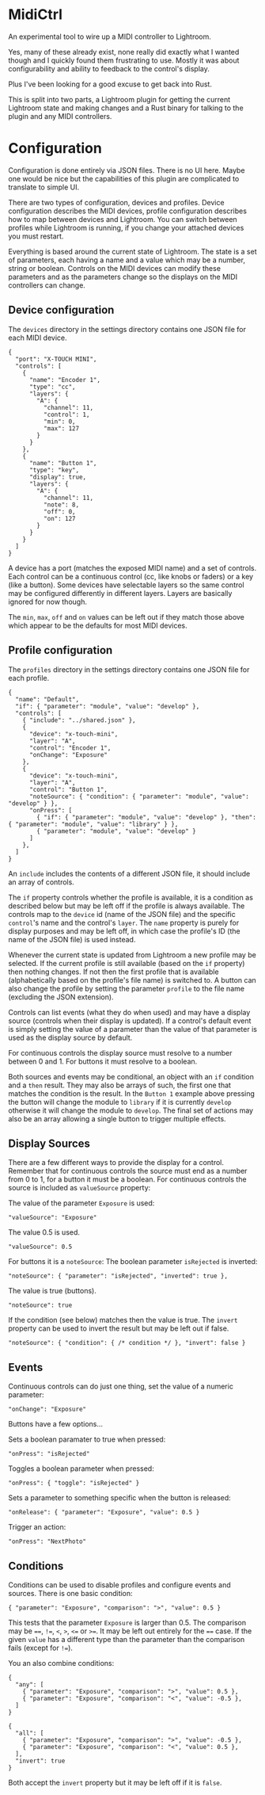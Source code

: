 # MidiCtrl

An experimental tool to wire up a MIDI controller to Lightroom.

Yes, many of these already exist, none really did exactly what I wanted though and I quickly found
them frustrating to use. Mostly it was about configurability and ability to feedback to the control's display.

Plus I've been looking for a good excuse to get back into Rust.

This is split into two parts, a Lightroom plugin for getting the current Lightroom state and making changes and a Rust binary for talking to the plugin and any MIDI controllers.

# Configuration

Configuration is done entirely via JSON files. There is no UI here. Maybe one would be nice but the capabilities of this plugin are complicated to translate to simple UI.

There are two types of configuration, devices and profiles. Device configuration describes the MIDI devices, profile configuration describes how to map between devices and Lightroom. You can switch between profiles while Lightroom is running, if you change your attached devices you must restart.

Everything is based around the current state of Lightroom. The state is a set of parameters, each having a name and a value which may be a number, string or boolean. Controls on the MIDI devices can modify these parameters and as the parameters change so the displays on the MIDI controllers can change.

## Device configuration

The `devices` directory in the settings directory contains one JSON file for each MIDI device.
```
{
  "port": "X-TOUCH MINI",
  "controls": [
    {
      "name": "Encoder 1",
      "type": "cc",
      "layers": {
        "A": {
          "channel": 11,
          "control": 1,
          "min": 0,
          "max": 127
        }
      }
    },
    {
      "name": "Button 1",
      "type": "key",
      "display": true,
      "layers": {
        "A": {
          "channel": 11,
          "note": 8,
          "off": 0,
          "on": 127
        }
      }
    }
  ]
}
```

A device has a port (matches the exposed MIDI name) and a set of controls. Each control can be a continuous control (cc, like knobs or faders) or a key (like a button). Some devices have selectable layers so the same control may be configured differently in different layers. Layers are basically ignored for now though.

The `min`, `max`, `off` and `on` values can be left out if they match those above which appear to be the defaults for most MIDI devices.

## Profile configuration

The `profiles` directory in the settings directory contains one JSON file for each profile.
```
{
  "name": "Default",
  "if": { "parameter": "module", "value": "develop" },
  "controls": [
    { "include": "../shared.json" },
    {
      "device": "x-touch-mini",
      "layer": "A",
      "control": "Encoder 1",
      "onChange": "Exposure"
    },
    {
      "device": "x-touch-mini",
      "layer": "A",
      "control": "Button 1",
      "noteSource": { "condition": { "parameter": "module", "value": "develop" } },
      "onPress": [
        { "if": { "parameter": "module", "value": "develop" }, "then": { "parameter": "module", "value": "library" } },
        { "parameter": "module", "value": "develop" }
      ]
    },
  ]
}
```
An `include` includes the contents of a different JSON file, it should include an array of controls.

The `if` property controls whether the profile is available, it is a condition as described below but may be left off if the profile is always available. The controls map to the `device` id (name of the JSON file) and the specific `control`'s name and the control's `layer`. The `name` property is purely for display purposes and may be left off, in which case the profile's ID (the name of the JSON file) is used instead.

Whenever the current state is updated from Lightroom a new profile may be selected. If the current profile is still available (based on the `if` property) then nothing changes. If not then the first profile that is available (alphabetically based on the profile's file name) is switched to. A button can also change the profile by setting the parameter `profile` to the file name (excluding the JSON extension).

Controls can list events (what they do when used) and may have a display source (controls when their display is updated). If a control's default event is simply setting the value of a parameter than the value of that parameter is used as the display source by default.

For continuous controls the display source must resolve to a number between 0 and 1. For buttons it must resolve to a boolean.

Both sources and events may be conditional, an object with an `if` condition and a `then` result. They may also be arrays of such, the first one that matches the condition is the result. In the `Button 1` example above pressing the button will change the module to `library` if it is currently `develop` otherwise it will change the module to `develop`. The final set of actions may also be an array allowing a single button to trigger multiple effects.

## Display Sources

There are a few different ways to provide the display for a control. Remember that for continuous controls the source must end as a number from 0 to 1, for a button it must be a boolean. For continuous controls the source is included as `valueSource` property:

The value of the parameter `Exposure` is used:
```
"valueSource": "Exposure"
```

The value 0.5 is used.
```
"valueSource": 0.5
```

For buttons it is a `noteSource`:
The boolean parameter `isRejected` is inverted:
```
"noteSource": { "parameter": "isRejected", "inverted": true },
```

The value is true (buttons).
```
"noteSource": true
```

If the condition (see below) matches then the value is true. The `invert` property can be used to invert the result but may be left out if false.
```
"noteSource": { "condition": { /* condition */ }, "invert": false }
```

## Events

Continuous controls can do just one thing, set the value of a numeric parameter:
```
"onChange": "Exposure"
```

Buttons have a few options...

Sets a boolean paramater to true when pressed:
```
"onPress": "isRejected"
```

Toggles a boolean parameter when pressed:
```
"onPress": { "toggle": "isRejected" }
```

Sets a parameter to something specific when the button is released:
```
"onRelease": { "parameter": "Exposure", "value": 0.5 }
```

Trigger an action:
```
"onPress": "NextPhoto"
```

## Conditions

Conditions can be used to disable profiles and configure events and sources. There is one basic condition:
```
{ "parameter": "Exposure", "comparison": ">", "value": 0.5 }
```
This tests that the parameter `Exposure` is larger than 0.5. The comparison may be `==`, `!=`, `<`, `>`, `<=` or `>=`. It may be left out entirely for the `==` case. If the given `value` has a different type than the parameter than the comparison fails (except for `!=`).

You an also combine conditions:
```
{
  "any": [
    { "parameter": "Exposure", "comparison": ">", "value": 0.5 },
    { "parameter": "Exposure", "comparison": "<", "value": -0.5 },
  ]
}
```
```
{
  "all": [
    { "parameter": "Exposure", "comparison": ">", "value": -0.5 },
    { "parameter": "Exposure", "comparison": "<", "value": 0.5 },
  ],
  "invert": true
}
```
Both accept the `invert` property but it may be left off if it is `false`.
